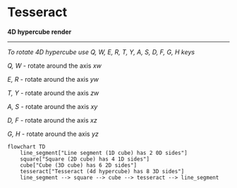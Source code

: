 # Tesseract

**4D hypercube render**

---

*To rotate 4D hypercube use Q, W, E, R, T, Y, A, S, D, F, G, H keys*

*Q, W* - rotate around the axis *xw*

*E, R* - rotate around the axis *yw*

*T, Y* - rotate around the axis *zw*

*A, S* - rotate around the axis *xy*

*D, F* - rotate around the axis *xz*

*G, H* - rotate around the axis *yz*



```mermaid
flowchart TD
    line_segment["Line segment (1D cube) has 2 0D sides"]
    square["Square (2D cube) has 4 1D sides"]
    cube["Cube (3D cube) has 6 2D sides"]
    tesseract["Tesseract (4d hypercube) has 8 3D sides"]
    line_segment --> square --> cube --> tesseract --> line_segment
```